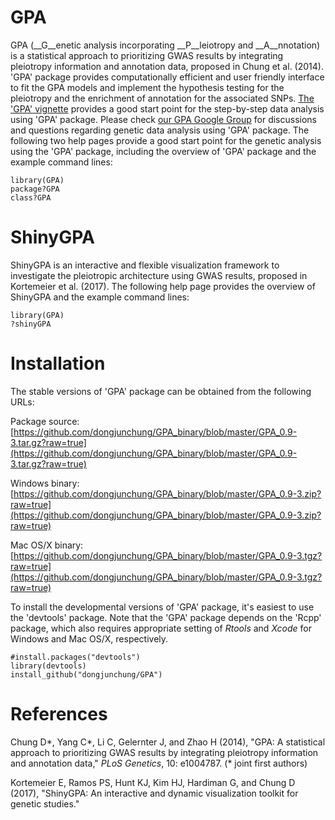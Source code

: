 GPA
===

GPA (__G__enetic analysis incorporating __P__leiotropy and __A__nnotation) is a statistical approach to prioritizing GWAS results by integrating pleiotropy information and annotation data, proposed in Chung et al. (2014). 'GPA' package provides computationally efficient and user friendly interface to fit the GPA models and implement the hypothesis testing for the pleiotropy and the enrichment of annotation for the associated SNPs. [The 'GPA' vignette](https://github.com/dongjunchung/GPA/blob/master/inst/doc/GPA-example.pdf?raw=true) provides a good start point for the step-by-step data analysis using 'GPA' package. Please check [our GPA Google Group](https://groups.google.com/d/forum/gpa-user-group) for discussions and questions regarding genetic data analysis using 'GPA' package. The following two help pages provide a good start point for the genetic analysis using the 'GPA' package, including the overview of 'GPA' package and the example command lines:

```
library(GPA)
package?GPA
class?GPA
```

ShinyGPA
========

ShinyGPA is an interactive and flexible visualization framework to investigate the pleiotropic architecture using GWAS results, proposed in Kortemeier et al. (2017). The following help page provides the overview of ShinyGPA and the example command lines:

```
library(GPA)
?shinyGPA
```

Installation
============

The stable versions of 'GPA' package can be obtained from the following URLs:

Package source: [https://github.com/dongjunchung/GPA_binary/blob/master/GPA_0.9-3.tar.gz?raw=true](https://github.com/dongjunchung/GPA_binary/blob/master/GPA_0.9-3.tar.gz?raw=true)

Windows binary: [https://github.com/dongjunchung/GPA_binary/blob/master/GPA_0.9-3.zip?raw=true](https://github.com/dongjunchung/GPA_binary/blob/master/GPA_0.9-3.zip?raw=true)

Mac OS/X binary: [https://github.com/dongjunchung/GPA_binary/blob/master/GPA_0.9-3.tgz?raw=true](https://github.com/dongjunchung/GPA_binary/blob/master/GPA_0.9-3.tgz?raw=true)

To install the developmental versions of 'GPA' package, it's easiest to use the 'devtools' package. Note that the 'GPA' package depends on the 'Rcpp' package, which also requires appropriate setting of *Rtools* and *Xcode* for Windows and Mac OS/X, respectively.

```
#install.packages("devtools")
library(devtools)
install_github("dongjunchung/GPA")
```

References
==========

Chung D\*, Yang C\*, Li C, Gelernter J, and Zhao H (2014), "GPA: A statistical approach to prioritizing GWAS results by integrating pleiotropy information and annotation data," *PLoS Genetics*, 10: e1004787. (\* joint first authors)

Kortemeier E, Ramos PS, Hunt KJ, Kim HJ, Hardiman G, and Chung D (2017), "ShinyGPA: An interactive and dynamic visualization toolkit for genetic studies."

